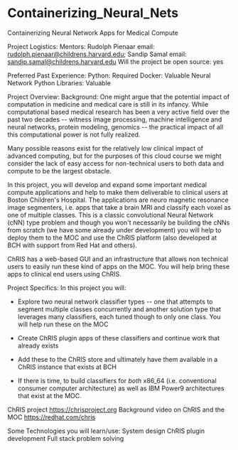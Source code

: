 # Containerizing_Neural_Nets
Containerizing Neural Network Apps for Medical Compute

Project Logistics:
Mentors: Rudolph Pienaar email: rudolph.pienaar@childrens.harvard.edu;  Sandip Samal email: sandip.samal@childrens.harvard.edu
Will the project be open source: yes
 
Preferred Past Experience:
Python: Required
Docker: Valuable
Neural Network Python Libraries: Valuable

Project Overview:
Background: One might argue that the potential impact of computation in medicine and medical care is still in its infancy. While computational based medical research has been a very active field over the past two decades -- witness image processing, machine intelligence and neural networks, protein modeling, genomics -- the practical impact of all this computational power is not fully realized.

Many possible reasons exist for the relatively low clinical impact of advanced computing, but for the purposes of this cloud course we might consider the lack of easy access for non-technical users to both data and compute to be the largest obstacle.

In this project, you will develop and expand some important medical compute applications and help to make them deliverable to clinical users at Boston Children's Hospital. The applications are neuro magnetic resonance image segmenters, i.e. apps that take a brain MRI and classify each voxel as one of multiple classes. This is a classic convolutional Neural Network (cNN) type problem and though you won't necessarily be building the cNNs from scratch (we have some already under development) you will help to deploy them to the MOC and use the ChRIS platform (also developed at BCH with support from Red Hat and others). 

ChRIS has a web-based GUI and an infrastructure that allows non technical users to easily run these kind of apps on the MOC. You will help bring these apps to clinical end users using ChRIS.
 
Project Specifics: In this project you will:

* Explore two neural network classifier types -- one that attempts to segment multiple classes concurrently and another solution type that leverages many classifiers, each tuned though to only one class. You will help run these on the MOC

* Create ChRIS plugin apps of these classifiers and continue work that already exists

* Add these to the ChRIS store and ultimately have them available in a ChRIS instance that exists at BCH

* If there is time, to build classifiers for *both* x86_64 (i.e. conventional consumer computer architecture) as well as IBM Power9 architectures that exist at the MOC.

ChRIS project
https://chrisproject.org 
Background video on ChRIS and the MOC
https://redhat.com/chris 




Some Technologies you will learn/use:
System design
ChRIS plugin development
Full stack problem solving
